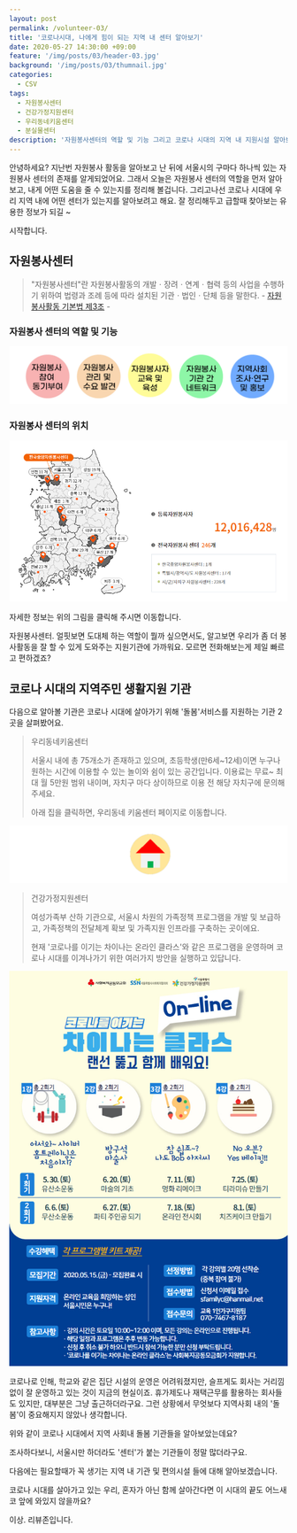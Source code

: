 ```yaml
---
layout: post
permalink: /volunteer-03/
title: '코로나시대, 나에게 힘이 되는 지역 내 센터 알아보기'
date: 2020-05-27 14:30:00 +09:00
feature: '/img/posts/03/header-03.jpg'
background: '/img/posts/03/thumnail.jpg'
categories:
  - CSV
tags:
  - 자원봉사센터
  - 건강가정지원센터
  - 우리동네키움센터
  - 분실물센터
description: '자원봉사센터의 역할 및 기능 그리고 코로나 시대의 지역 내 지원시설 알아보기'
---
```


안녕하세요? 지난번 자원봉사 활동을 알아보고 난 뒤에 서울시의 구마다 하나씩 있는 자원봉사 센터의 존재를 알게되었어요. 그래서 오늘은 자원봉사 센터의 역할을 먼저 알아보고, 내게 어떤 도움을 줄 수 있는지를 정리해 볼겁니다. 그리고나선 코로나 시대에 우리 지역 내에 어떤 센터가 있는지를 알아보려고 해요. 잘 정리해두고 급할때 찾아보는 유용한 정보가 되길 ~

시작합니다.

## 자원봉사센터

> "자원봉사센터"란 자원봉사활동의 개발ㆍ장려ㆍ연계ㆍ협력 등의 사업을 수행하기 위하여 법령과 조례 등에 따라 설치된 기관ㆍ법인ㆍ단체 등을 말한다.																						-	[자원봉사활동 기본법 제3조](http://www.law.go.kr/lsInfoP.do?lsiSeq=195091&efYd=20170726#0000)  -

### 자원봉사 센터의 역할 및 기능

![자원봉사 센터의 역할 및 기능](/img/posts/03/01.jpg)

### 자원봉사 센터의 위치

[![자원봉사 센터의 위치](/img/posts/03/02.png)](https://www.1365.go.kr/vols/P9130/srvcinfo/volsCnterInfo.do)

자세한 정보는 위의 그림을 클릭해 주시면 이동합니다.

자원봉사센터. 얼핏보면 도대체 하는 역할이 뭘까 싶으면서도, 알고보면 우리가 좀 더 봉사활동을 잘 할 수 있게 도와주는 지원기관에 가까워요. 모르면 전화해보는게 제일 빠르고 편하겠죠?





## 코로나 시대의 지역주민 생활지원 기관

다음으로 알아볼 기관은 코로나 시대에 살아가기 위해 '돌봄'서비스를 지원하는 기관 2곳을 살펴봤어요.

> 우리동네키움센터
>
> 서울시 내에 총 75개소가 존재하고 있으며, 초등학생(만6세~12세)이면 누구나 원하는 시간에 이용할 수 있는 놀이와 쉼이 있는 공간입니다. 이용료는 무료~ 최대 월 5만원 범위 내이며, 자치구 마다 상이하므로 이용 전 해당 자치구에 문의해주세요.
>
> 아래 집을 클릭하면, 우리동네 키움센터 페이지로 이동합니다.

[![우리동네 키움센터](/img/posts/03/03.jpg)](http://news.seoul.go.kr/welfare/archives/507330?tr_code=short)

> 건강가정지원센터
>
> 여성가족부 산하 기관으로, 서울시 차원의 가족정책 프로그램을 개발 및 보급하고, 가족정책의 전달체계 확보 및 가족지원 인프라를 구축하는 곳이에요.
>
> 현재 '코로나를 이기는 차이나는 온라인 클라스'와 같은 프로그램을 운영하며 코로나 시대를 이겨나가기 위한 여러가지 방안을 실행하고 있답니다.

[![건강가정지원센터](/img/posts/03/04.jpg)](http://news.seoul.go.kr/welfare/archives/518932)



코로나로 인해, 학교와 같은 집단 시설의 운영은 어려워졌지만, 슬프게도 회사는 거리낌없이 잘 운영하고 있는 것이 지금의 현실이죠. 휴가제도나 재택근무를 활용하는 회사들도 있지만, 대부분은 그냥 출근하더라구요. 그런 상황에서 무엇보다 지역사회 내의 '돌봄'이 중요해지지 않았나 생각합니다.



위와 같이 코로나 시대에서 지역 사회내 돌봄 기관들을 알아보았는데요?

조사하다보니, 서울시만 하더라도 '센터'가 붙는 기관들이 정말 많더라구요.

다음에는 필요할때가 꼭 생기는 지역 내 기관 및 편의시설 들에 대해 알아보겠습니다.



코로나 시대를 살아가고 있는 우리, 혼자가 아닌 함께 살아간다면 이 시대의 끝도 어느새 코 앞에 와있지 않을까요?



이상. 리뷰존입니다.
